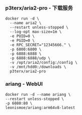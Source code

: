 ### p3terx/aria2-pro - 下载服务

```shell
docker run -d \
  --name aria2 \
  --restart unless-stopped \
  --log-opt max-size=1m \
  -e PUID=0 \
  -e PGID=0 \
  -e RPC_SECRET="12345666." \
  -p 6800:6800 \
  -p 6888:6888 \
  -p 6888:6888/udp \
  -v /opt/aria2/config:/config \
  -v /mnt/hdd0:/downloads \
  p3terx/aria2-pro
```

### ariang - WebUI

```shell 
docker run -d --name ariang \
--restart unless-stopped \
-p 6080:80 \
leonismoe/ariang:arm64v8-latest
```

